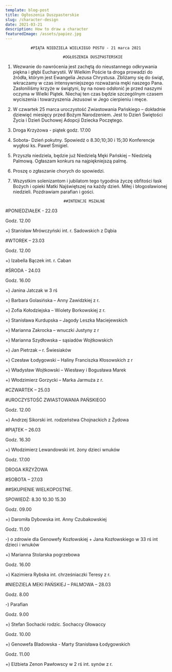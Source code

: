 ```yaml
---
template: blog-post
title: Ogłoszenia Duszpasterskie
slug: /character-design
date: 2021-03-21
description: How to draw a character
featuredImage: /assets/papiez.jpg
---
```

               #PIĄTA NIEDZIELA WIELKIEGO POSTU - 21 marca 2021                                                         

                             #OGŁOSZENIA DUSZPASTERSKIE

1. Wezwanie do nawrócenia jest zachętą do nieustannego odkrywania piękna i głębi Eucharystii. W Wielkim Poście ta droga prowadzi do źródła, którym jest Ewangelia Jezusa Chrystusa. Zbliżamy się do świąt, wkraczamy w czas intensywniejszego rozważania męki naszego Pana. Zasłoniliśmy krzyże w świątyni, by na nowo odsłonić je przed naszymi oczyma w Wielki Piątek. Niechaj ten czas będzie szczególnym czasem wyciszenia i towarzyszenia Jezusowi w Jego cierpieniu i męce.

2. W czwartek 25 marca uroczystość Zwiastowania Pańskiego – dokładnie dziewięć miesięcy przed Bożym Narodzeniem. Jest to Dzień Świętości Życia i Dzień Duchowej Adopcji Dziecka Poczętego.

3. Droga Krzyżowa - piątek godz. 17.00

4. Sobota- Dzień pokutny. Spowiedź o 8.30;10;30 i 15;30 Konferencje wygłosi ks. Paweł Śmigiel.

5. Przyszła niedziela,  będzie już Niedzielą Męki Pańskiej – Niedzielą Palmową. Ogłaszam konkurs na najpiękniejszą palmę. 

6. Proszę o zgłaszanie chorych do spowiedzi.

7. Wszystkim solenizantom i jubilatom tego tygodnia życzę obfitości łask Bożych i opieki Matki Najświętszej na każdy dzień. Miłej i błogosławionej niedzieli.
Pozdrawiam parafian i gości. 
                  
                             ##INTENCJE MSZALNE


#PONIEDZIAŁEK  -  22.03      

Godz. 12.00

+) Stanisław Mrówczyński  int. r. Sadowskich z Dąbia   

#WTOREK – 23.03

Godz. 12.00

+) Izabella Bączek  int. r. Caban

#ŚRODA  - 24.03

Godz. 16.00

+) Janina Jatczak w 3 rś

+) Barbara Golasińska – Anny Zawidzkiej z r. 

+) Zofia Kołodziejska – Wiolety Borkowskiej z r. 

+) Stanisława Kurdupska – Jagody Leszka Maciejewskich 

+) Marianna Zakrocka – wnuczki Justyny z r

+) Marianna Szydłowska – sąsiadów Wojtkowskich

+) Jan Pietrzak – r. Świesiaków 

+) Czesław Łodygowski – Haliny Franciszka Kłosowskich z r

+) Władysław Wojtkowski – Wiesławy i Bogusława Marek 

+) Włodzimierz Gorzycki – Marka Jarmuża z r.

#CZWARTEK – 25.03

#UROCZYSTOŚĆ ZWIASTOWANIA PAŃSKIEGO 

Godz. 12.00

+) Andrzej Sikorski  int. rodzeństwa Chojnackich z Żydowa

#PIĄTEK – 26.03

Godz. 16.30

+) Włodzimierz Lewandowski int. żony dzieci wnuków

Godz. 17.00

DROGA KRZYŻOWA

#SOBOTA – 27.03

##SKUPIENIE WIELKOPOSTNE.     

 SPOWIEDŹ:  8.30  10.30   15.30

Godz. 09.00

+) Daromiła Dybowska int.  Anny Czubakowskiej
 
Godz. 11.00 

-) o zdrowie dla Genowefy Kozłowskiej + Jana Kozłowskiego w 33 rś int dzieci i wnuków

+) Marianna Stolarska pogrzebowa

Godz. 16.00

+) Kazimiera Rybska int. chrześniaczki Teresy z r.

#NIEDZIELA  MEKI PAŃSKIEJ – PALMOWA – 28.03       

Godz. 8.00

-) Parafian

Godz. 9.00

+) Stefan Sochacki rodzic. Sochaccy Głowaccy 

Godz. 10.00

+) Genowefa Bladowska -  Marty Stanisława Łodygowskich

Godz. 11.00

+) Elżbieta Zenon Pawłowscy w 2 rś int. synów z r.       